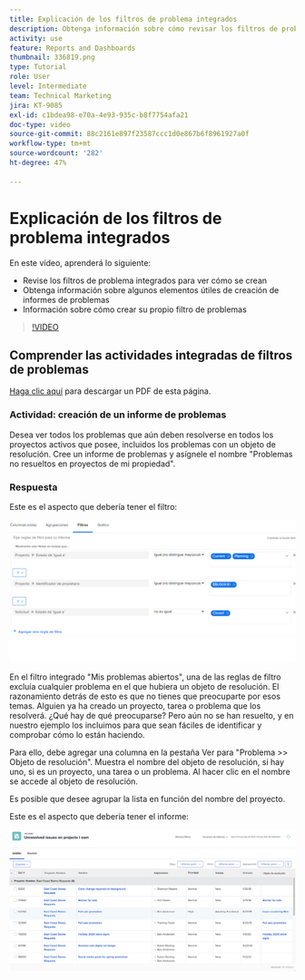```yaml
---
title: Explicación de los filtros de problema integrados
description: Obtenga información sobre cómo revisar los filtros de problemas integrados para ver cómo se crean y crear su propio filtro de problemas en Workfront.
activity: use
feature: Reports and Dashboards
thumbnail: 336819.png
type: Tutorial
role: User
level: Intermediate
team: Technical Marketing
jira: KT-9085
exl-id: c1bdea98-e70a-4e93-935c-b8f7754afa21
doc-type: video
source-git-commit: 88c2161e897f23587ccc1d0e867b6f8961927a0f
workflow-type: tm+mt
source-wordcount: '282'
ht-degree: 47%

---
```


# Explicación de los filtros de problema integrados

En este vídeo, aprenderá lo siguiente:

* Revise los filtros de problema integrados para ver cómo se crean
* Obtenga información sobre algunos elementos útiles de creación de informes de problemas
* Información sobre cómo crear su propio filtro de problemas

>[!VIDEO](https://video.tv.adobe.com/v/336819/?quality=12&learn=on)


## Comprender las actividades integradas de filtros de problemas

[Haga clic aquí](/help/assets/understand-built-in-issue-filters-activities.pdf) para descargar un PDF de esta página.

### Actividad: creación de un informe de problemas

Desea ver todos los problemas que aún deben resolverse en todos los proyectos activos que posee, incluidos los problemas con un objeto de resolución. Cree un informe de problemas y asígnele el nombre &quot;Problemas no resueltos en proyectos de mi propiedad&quot;.

### Respuesta

Este es el aspecto que debería tener el filtro:

![Una imagen de la pantalla para crear un filtro de problemas](assets/opening-built-in-issue-filters-1.png)

En el filtro integrado &quot;Mis problemas abiertos&quot;, una de las reglas de filtro excluía cualquier problema en el que hubiera un objeto de resolución. El razonamiento detrás de esto es que no tienes que preocuparte por esos temas. Alguien ya ha creado un proyecto, tarea o problema que los resolverá. ¿Qué hay de qué preocuparse? Pero aún no se han resuelto, y en nuestro ejemplo los incluimos para que sean fáciles de identificar y comprobar cómo lo están haciendo.

Para ello, debe agregar una columna en la pestaña Ver para &quot;Problema >> Objeto de resolución&quot;. Muestra el nombre del objeto de resolución, si hay uno, si es un proyecto, una tarea o un problema. Al hacer clic en el nombre se accede al objeto de resolución.

Es posible que desee agrupar la lista en función del nombre del proyecto.

Este es el aspecto que debería tener el informe:

![Imagen de un informe de problemas](assets/opening-built-in-issue-filters-2.png)
